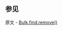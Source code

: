 ## 参见

原文 - [Bulk.find.remove()]( https://docs.mongodb.com/manual/reference/method/Bulk.find.remove/ )

